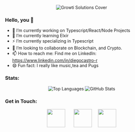 <p align="center">
<img src="https://media-exp1.licdn.com/dms/image/C4D16AQG-x02XKmtiiQ/profile-displaybackgroundimage-shrink_350_1400/0/1618612559034?e=1623888000&v=beta&t=uoUl7SP2c-qBKpBT8zMBo8llJVi05NjgMa2yyQj3Gv8" alt="Growti Solutions Cover"/>
</p>


### Hello, you 👋
- 🔭 I’m currently working on Typescript/React/Node Projects
- 🌱 I’m currently learning Elxir
- ⚡ I’m currently specializing in Typescript
- 👯 I’m looking to collaborate on Blockchain, and Crypto.
- 📫 How to reach me: Find me on LinkedIn: https://www.linkedin.com/in/diegocastro-r
- 😄 Fun fact: I really like music,tea and Pugs

### Stats:
<p align="center">
<img src="https://github-readme-stats.vercel.app/api/top-langs/?username=DiegoCastro-R&theme=dark" alt="Top Languages"></img>
<img src="https://github-readme-stats.vercel.app/api?username=DiegoCastro-R&show_icons=true&theme=dark" alt="GitHub Stats"></img>
</p>

### Get in Touch:

<p align="center">
  <a href="https://www.linkedin.com/in/diegocastro-r/"><img src="https://logosmarcas.net/wp-content/uploads/2020/04/Linkedin-Logo.png" height="60px"/></a> &nbsp &nbsp &nbsp
  <a href="https://discordapp.com/users/496067946829971467/"><img src="https://logodownload.org/wp-content/uploads/2017/11/discord-logo-1.png" height="60px"/></a>
  &nbsp &nbsp
  <a href="mailto:diego.rodrigues@growtisolutions.com"><img src="https://img.icons8.com/cotton/2x/open-envelope--v1.png" height="60px"/></a>

  
</p>
